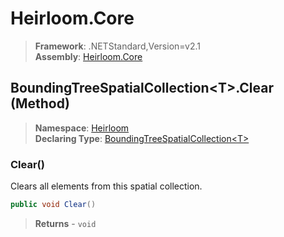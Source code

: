 # Heirloom.Core

> **Framework**: .NETStandard,Version=v2.1  
> **Assembly**: [Heirloom.Core][0]

## BoundingTreeSpatialCollection\<T>.Clear (Method)

> **Namespace**: [Heirloom][0]  
> **Declaring Type**: [BoundingTreeSpatialCollection\<T>][1]

### Clear()

Clears all elements from this spatial collection.

```cs
public void Clear()
```

> **Returns** - `void`

[0]: ../../../Heirloom.Core.md
[1]: ../BoundingTreeSpatialCollection[T].md

